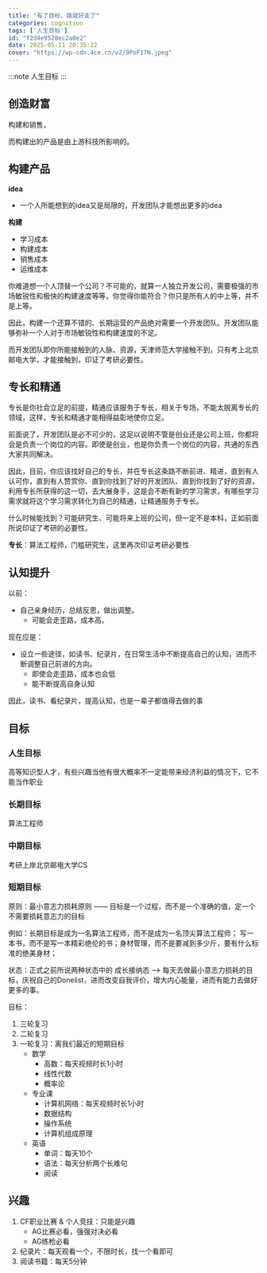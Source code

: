 ```yaml
---
title: "有了目标，路就好走了"
categories: cognition
tags: ['人生目标']
id: "f2d4e9528ec2a0e2"
date: 2025-05-11 20:35:22
cover: "https://wp-cdn.4ce.cn/v2/9PoF17N.jpeg"
---
```


:::note
人生目标
:::

## 创造财富

构建和销售，

而构建出的产品是由上游科技所影响的。

## 构建产品

**idea**

- 一个人所能想到的idea又是局限的，开发团队才能想出更多的idea

**构建**

- 学习成本
- 构建成本
- 销售成本
- 运维成本

你难道想一个人顶替一个公司？不可能的，就算一人独立开发公司，需要极强的市场敏锐性和极快的构建速度等等，你觉得你能符合？你只是所有人的中上等，并不是上等。

因此，构建一个还算不错的、长期运营的产品绝对需要一个开发团队。开发团队能够弥补一个人对于市场敏锐性和构建速度的不足。

而开发团队即你所能接触到的人脉、资源，天津师范大学接触不到，只有考上北京邮电大学，才能接触到，印证了考研必要性。

## 专长和精通

专长是你社会立足的前提，精通应该服务于专长，相关于专场，不能太脱离专长的领域，这样，专长和精通才能相得益彰地使你立足。

前面说了，开发团队是必不可少的，这足以说明不管是创业还是公司上班，你都将会是负责一个岗位的内容。即使是创业，也是你负责一个岗位的内容，共通的东西大家共同解决。

因此，目前，你应该找好自己的专长，并在专长这条路不断前进、精进，直到有人认可你，直到有人赞赏你、直到你找到了好的开发团队、直到你找到了好的资源，利用专长所获得的这一切，去大展身手，这是会不断有新的学习需求，有哪些学习需求就将这个学习需求转化为自己的精通，让精通服务于专长。

什么时候能找到？可能研究生、可能将来上班的公司，但一定不是本科，正如前面所说印证了考研的必要性。

**专长**：算法工程师，门槛研究生，这里再次印证考研必要性

## 认知提升

以前：

- 自己亲身经历，总结反思，做出调整。
    - 可能会走歪路，成本高。

现在应是：

- 设立一些途径，如读书、纪录片，在日常生活中不断提高自己的认知，进而不断调整自己前进的方向。
    - 即使会走歪路，成本也会低
    - 能不断提高自身认知

因此，读书、看纪录片，提高认知，也是一辈子都值得去做的事

## 目标

### 人生目标

高等知识型人才，有些兴趣当他有很大概率不一定能带来经济利益的情况下，它不能当作职业

### 长期目标

算法工程师

### 中期目标

考研上岸北京邮电大学CS

### 短期目标

原则：最小意志力损耗原则 —— 目标是一个过程，而不是一个准确的值，定一个不需要损耗意志力的目标

例如：长期目标是成为一名算法工程师，而不是成为一名顶尖算法工程师； 写一本书，而不是写一本精彩绝伦的书；身材管理，而不是要减到多少斤，要有什么标准的绝美身材；

状态：正式之前所说两种状态中的 成长接纳态 ——> 每天去做最小意志力损耗的目标，庆祝自己的Donelist，进而改变自我评价，增大内心能量，进而有能力去做好更多的事。

目标：
1. 三轮复习
2. 二轮复习
3. 一轮复习：离我们最近的短期目标
    - 数学
        - 高数：每天视频时长1小时
        - 线性代数
        - 概率论
    - 专业课
        - 计算机网络：每天视频时长1小时
        - 数据结构
        - 操作系统
        - 计算机组成原理
    - 英语
        - 单词：每天10个
        - 语法：每天分析两个长难句
        - 阅读

## 兴趣
1. CF职业比赛 & 个人竞技：只能是兴趣
    - AG比赛必看，强强对决必看
    - AG练枪必看
2. 纪录片：每天观看一个，不限时长，找一个看即可
3. 阅读书籍：每天5分钟

